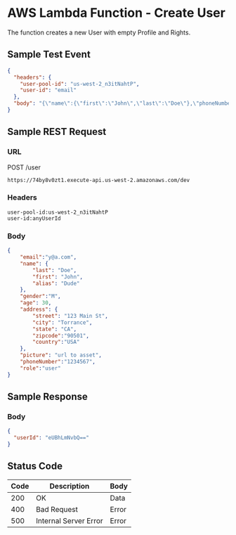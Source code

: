 # AWS Lambda Function - Create User
The function creates a new User with empty Profile and Rights.

## Sample Test Event
```json
{
  "headers": {
    "user-pool-id": "us-west-2_n3itNahtP",
    "user-id": "email"
  },
  "body": "{\"name\":{\"first\":\"John\",\"last\":\"Doe\"},\"phoneNumber\":\"1234567\", \"email\":\"y@a.com\"}"
}
```

## Sample REST Request
### URL
POST /user
```
https://74by8v0zt1.execute-api.us-west-2.amazonaws.com/dev
```
### Headers
```
user-pool-id:us-west-2_n3itNahtP
user-id:anyUserId
```
### Body
```json
{
    "email":"y@a.com",
    "name": {
        "last": "Doe",
        "first": "John",
        "alias": "Dude"
    },
    "gender":"M",
    "age": 30,
    "address": {
        "street": "123 Main St",
        "city": "Torrance",
        "state": "CA",
        "zipcode":"90501",
        "country":"USA"
    },
    "picture": "url to asset",
    "phoneNumber":"1234567",
    "role":"user"
}
````

## Sample Response
### Body
```json
{
  "userId": "eUBhLmNvbQ=="
}
```
## Status Code
Code | Description | Body
------------ | ------------- | -----------
200 | OK | Data
400 | Bad Request | Error
500 | Internal Server Error |Error